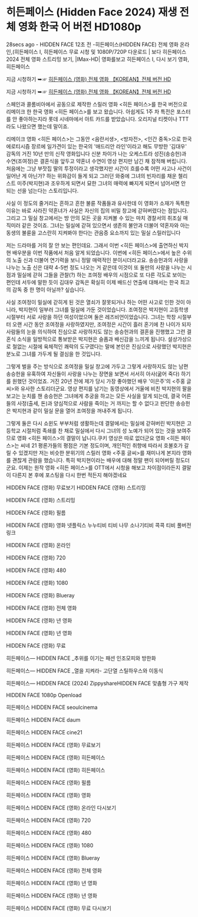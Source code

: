 # 히든페이스 (Hidden Face 2024) 재생 전체 영화 한국 어 버전 HD1080p


28secs ago - HIDDEN FACE 12초 전 -히든페이스(HIDDEN FACE) 전체 영화 온라인,(히든페이스 I, 히든페이스 무료 시청 및 1080P/720P 다운로드 | 보다 히든페이스 2024 전체 영화 스트리밍 보기, |IMax-HD| 영화를보고 히든페이스 I, 다시 보기 영화,히든페이스

지금 시청하기 ➥☞ [히든페이스 (영화) 전체 영화 【KOREAN】전체 버전 HD](https://goldstream77.org/ko/936245/hidden-face.html)

지금 시청하기 ➥☞ [히든페이스 (영화) 전체 영화 【KOREAN】전체 버전 HD](https://goldstream77.org/ko/936245/hidden-face.html)

스페인과 콜롬비아에서 공동으로 제작한 스릴러 영화 <히든 페이스>를 한국 버전으로 리메이크 한 한국 영화 <히든 페이스>를 보고 왔습니다. 아쉽게도 1주 차 특전은 포스터를 안 좋아하는지라 롯데 시네마에서 아트 카드를 받았습니다. 오리지널 티켓이나 TTT라도 나왔으면 했는데 말이죠.

리메이크 영화 <히든 페이스>는 그동안 <음란서생>, <방자전>, <인간 중독>으로 한국 에로티시즘 장르에 일가견이 있는 한국의 '애드리안 라인'이라고 해도 무방한 '김대우' 감독의 거진 10년 만의 신작 영화입니다 신분 차이가 나는 오케스트라 성진(송승헌)과 수연(조여정)은 결혼식을 앞두고 약혼녀 수연이 영상 편지만 남긴 채 잠적해 버립니다. 처음에는 그냥 부잣집 딸의 투정이라고 생각했지만 시간이 흐를수록 어떤 사고나 사건이 일어난 게 아닌가? 하는 위화감이 들게 되고 그러던 와중에 그녀의 빈자리를 채운 첼리스트 미주(박지현)과 조우하게 되면서 묘한 그녀의 매력에 빠지게 되면서 넘어서면 안 되는 선을 넘는다는 스토리입니다.

사실 이 정도의 줄거리는 흔하고 흔한 불륜 작품들과 유사한데 이 영화가 소재가 독특한 이유는 바로 사라진 약혼녀가 사실은 자신의 집의 비밀 창고에 갇혀버렸다는 점입니다. 그리고 그 밀실 창고에서는 방 안의 모든 곳을 지켜볼 수 있는 마치 경찰서의 취조실 매직미러 같은 것이죠. 그녀는 밀실에 갇혀 있으면서 생존의 불안과 더불어 약혼자와 아는 동생의 불륜을 고스란히 지켜봐야 한다는 관음증 요소까지 있는 밀실 스릴러입니다

저는 드라마를 거의 잘 안 보는 편인데요. 그래서 이번 <히든 페이스>에 출연하신 박지현 배우분을 이번 작품에서 처음 알게 되었습니다. 이번에 <히든 페이스>에서 높은 수위의 노출 신과 더불어 연기력을 보니 정말 매력적인 분이시더라고요. 송승헌과의 사랑을 나누는 노출 신은 대략 4-5번 정도 나오는 거 같은데 이것이 또 둘만의 사랑을 나누는 시점과 밀실에 갇혀 그들을 관찰(?) 하는 조여정 배우의 시점으로 또 다른 각도로 보이는 편인데 서두에 말한 듯이 김대우 감독은 확실히 이제 배드신 연출에 대해서는 한국 최고의 감독 중 한 명이 아닐까? 싶습니다.

사실 조여정이 밀실에 갇히게 된 것은 열쇠가 잘못되거나 하는 어떤 사고로 인한 것이 아니라, 박지현이 일부러 그녀를 밀실에 가둔 것이었습니다. 조여정은 박지현이 고등학생 시절부터 서로 사랑을 하던 여성이었으며 둘은 레즈비언이었습니다. 그녀는 학창 시절부터 오랜 시간 동안 조여정을 사랑하였지만, 조여정은 시간이 흘러 혼기에 찬 나이가 되자 사람들의 눈을 의식하여 진심으로 사랑하지도 않는 송승헌과의 결혼을 진행했고 그런 결혼식 소식을 일방적으로 통보받은 박지현은 슬픔과 배신감을 느끼게 됩니다. 설상가상으로 철없는 시절에 육체적인 쾌락의 도구였다는 말에 본인은 진심으로 사랑했던 박지현은 분노로 그녀를 가두게 될 결심을 한 것입니다.

그렇게 벌을 주는 방식으로 조여정을 밀실 창고에 가두고 그렇게 사랑하지도 않는 남편 송승헌을 유혹하여 자신들이 사랑을 나누는 장면을 보면서 서서히 아사(굶어 죽다) 하기를 원했던 것이었죠. 거진 20년 전에 제가 당시 가장 좋아했던 배우 '이은주'의 <주홍 글씨>와 유사한 스토리더군요. 영상 편지를 남기는 동영상에서 거울에 비친 박지현의 팔을 보고는 눈치를 챈 송승헌은 그녀에게 추궁을 하고는 모든 사실을 알게 되는데, 결국 어른들의 사정(출세, 돈)과 양심적으로 사람을 죽이는 거 까지는 할 수 없다고 판단한 송승헌은 박지현과 같이 밀실 문을 열어 조여정을 꺼내주게 됩니다.

그렇게 둘은 다시 쇼윈도 부부처럼 생활하는데 결말에서는 밀실에 갇혀버린 박지현은 고등학교 시절처럼 족쇄를 찬 채로 밀실에서 다시 그녀의 성 노예가 되어 있는 것을 보여주므로 영화 <히든 페이스>의 결말이 납니다.쿠키 영상은 따로 없더군요 영화 <히든 페이스>는 씨네 21 평론가들의 평점은 기본 정도이며, 개인적인 취향에 따라서 호불호가 갈릴 수 있겠지만 저는 비슷한 분위기의 스릴러 영화 <주홍 글씨>를 재미나게 본지라 영화를 괜찮게 관람을 했습니다. 특히 박지현이라는 배우에 대해 정말 팬이 되어버릴 정도더군요. 이제는 원작 영화 <히든 페이스>를 OTT에서 시청을 해보고 차이점이라든지 결말이 다른지 본 후에 포스팅을 다시 한번 적든지 해야겠네요

HIDDEN FACE (영화) 무료보기
HIDDEN FACE (영화) 스트리밍

HIDDEN FACE (영화) 스트리밍

HIDDEN FACE (영화) 필름

HIDDEN FACE (영화) 영화 넷플릭스 누누티비 티비 나무 소나기티비 콕콕 티비 풀버전 링크

HIDDEN FACE (영화) 온라인

HIDDEN FACE (영화) 720

HIDDEN FACE (영화) 480

HIDDEN FACE (영화) 1080

HIDDEN FACE (영화) Blueray

HIDDEN FACE (영화) 전체 영화

HIDDEN FACE (영화) 년 영화

HIDDEN FACE (영화) 년 영화

HIDDEN FACE (영화) 무료

히든페이스— HIDDEN FACE _추위를 이기는 패션 인조모피와 방한화

히든페이스— HIDDEN FACE _열을 지켜라- 고단열 스틸하우스와 이동식

히든페이스— HIDDEN FACE (2024) ZippyshareHIDDEN FACE 맞춤형 가구 제작

HIDDEN FACE 1080p Openload

히든페이스 HIDDEN FACE seoulcinema

히든페이스 HIDDEN FACE daum

히든페이스 HIDDEN FACE cine21

히든페이스 HIDDEN FACE (영화) 무료보기

히든페이스 HIDDEN FACE (영화) 히든페이스

히든페이스 HIDDEN FACE (영화) 히든페이스

히든페이스 HIDDEN FACE (영화) 필름

히든페이스 HIDDEN FACE (영화) 영화

히든페이스 HIDDEN FACE (영화) 온라인 다시보기

히든페이스 HIDDEN FACE (영화) 720

히든페이스 HIDDEN FACE (영화) 480

히든페이스 HIDDEN FACE (영화) 1080

히든페이스 HIDDEN FACE (영화) Blueray

히든페이스 HIDDEN FACE (영화) 전체 영화

히든페이스 HIDDEN FACE (영화) 년 영화

히든페이스 HIDDEN FACE (영화) 년 영화

히든페이스 HIDDEN FACE (영화) 무료 다시보기
